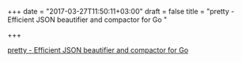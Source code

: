 +++
date = "2017-03-27T11:50:11+03:00"
draft = false
title = "pretty - Efficient JSON beautifier and compactor for Go "

+++

<p><a href="https://t.co/ujL3oUkcXP">pretty - Efficient JSON beautifier and compactor for Go </a></p>
